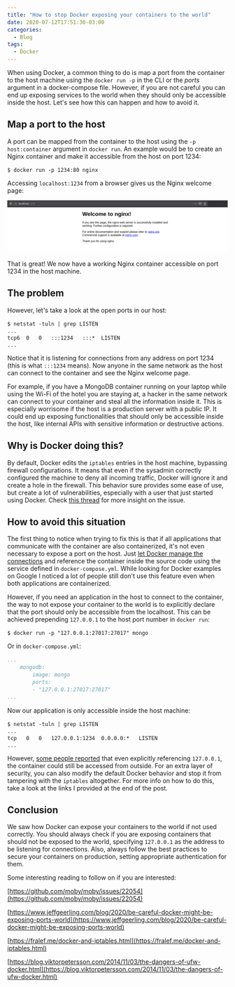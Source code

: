 ```yaml
---
title: "How to stop Docker exposing your containers to the world"
date: 2020-07-12T17:51:30-03:00
categories:
  - Blog
tags:
  - Docker
---
```


When using Docker, a common thing to do is map a port from the container to the host machine using the `docker run -p` in the CLI or the _ports_ argument in a docker-compose file. However, if you are not careful you can end up exposing services to the world when they should only be accessible inside the host. Let's see how this can happen and how to avoid it.

## Map a port to the host

A port can be mapped from the container to the host using the `-p host:container` argument in `docker run`. An example would be to create an Nginx container and make it accessible from the host on port 1234:

```console
$ docker run -p 1234:80 nginx
```

Accessing `localhost:1234` from a browser gives us the Nginx welcome page:

![Nginx running in a container accessible from host](/assets/images/blog/docker-ports-nginx-browser.png)

That is great! We now have a working Nginx container accessible on port 1234 in the host machine.

## The problem

However, let's take a look at the open ports in our host:

```console
$ netstat -tuln | grep LISTEN
...   
tcp6  0   0   :::1234   :::*  LISTEN     
...
```

Notice that it is listening for connections from any address on port 1234 (this is what `:::1234` means). Now anyone in the same network as the host can connect to the container and see the Nginx welcome page. 

For example, if you have a MongoDB container running on your laptop while using the Wi-Fi of the hotel you are staying at, a hacker in the same network can connect to your container and steal all the information inside it. This is especially worrisome if the host is a production server with a public IP. It could end up exposing functionalities that should only be accessible inside the host, like internal APIs with sensitive information or destructive actions.

## Why is Docker doing this?

By default, Docker edits the `iptables` entries in the host machine, bypassing firewall configurations. It means that even if the sysadmin correctly configured the machine to deny all incoming traffic, Docker will ignore it and create a hole in the firewall. This behavior sure provides some ease of use, but create a lot of vulnerabilities, especially with a user that just started using Docker. Check [this thread](https://github.com/moby/moby/issues/22054) for more insight on the issue.

## How to avoid this situation

The first thing to notice when trying to fix this is that if all applications that communicate with the container are also containerized, it's not even necessary to expose a port on the host. Just [let Docker manage the connections](https://docs.docker.com/compose/compose-file/) and reference the container inside the source code using the service defined in `docker-compose.yml`. While looking for Docker examples on Google I noticed a lot of people still don't use this feature even when both applications are containerized.

However, if you need an application in the host to connect to the container, the way to not expose your container to the world is to explicitly declare that the port should only be accessible from the localhost. This can be achieved prepending `127.0.0.1` to the host port number in `docker run`:

```console
$ docker run -p "127.0.0.1:27017:27017" mongo
```

Or in `docker-compose.yml`:

```yaml
...
    mongodb:
        image: mongo
        ports:
        - "127.0.0.1:27017:27017"
...
```

Now our application is only accessible inside the host machine:

```console
$ netstat -tuln | grep LISTEN
...   
tcp   0   0   127.0.0.1:1234  0.0.0.0:*   LISTEN 
...
```

However, [some people reported](https://github.com/moby/moby/issues/22054#issuecomment-214496744) that even explicitly referencing `127.0.0.1`, the container could still be accessed from outside. For an extra layer of security, you can also modify the default Docker behavior and stop it from tampering with the `iptables` altogether. For more info on how to do this, take a look at the links I provided at the end of the post.

## Conclusion

We saw how Docker can expose your containers to the world if not used correctly. You should always check if you are exposing containers that should not be exposed to the world, specifying `127.0.0.1` as the address to be listening for connections. Also, always follow the best practices to secure your containers on production, setting appropriate authentication for them.

Some interesting reading to follow on if you are interested:

[https://github.com/moby/moby/issues/22054](https://github.com/moby/moby/issues/22054)

[https://www.jeffgeerling.com/blog/2020/be-careful-docker-might-be-exposing-ports-world](https://www.jeffgeerling.com/blog/2020/be-careful-docker-might-be-exposing-ports-world)

[https://fralef.me/docker-and-iptables.html](https://fralef.me/docker-and-iptables.html)

[https://blog.viktorpetersson.com/2014/11/03/the-dangers-of-ufw-docker.html](https://blog.viktorpetersson.com/2014/11/03/the-dangers-of-ufw-docker.html)